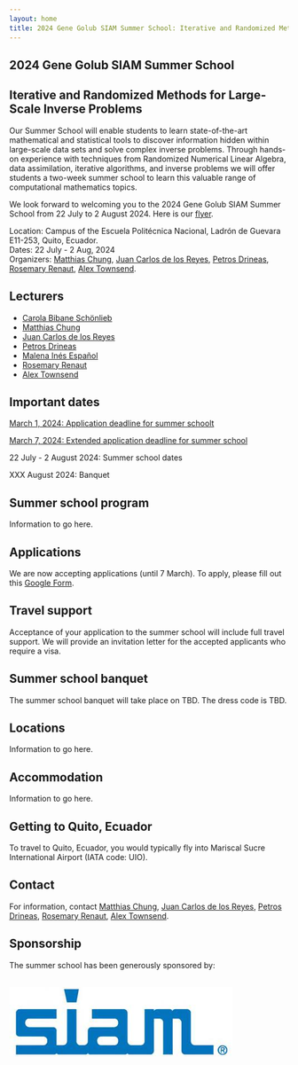 ```yaml
---
layout: home
title: 2024 Gene Golub SIAM Summer School: Iterative and Randomized Methods for Large-Scale Inverse Problems
---
```


## 2024 Gene Golub SIAM Summer School

## Iterative and Randomized Methods for Large-Scale Inverse Problems

Our Summer School will enable students to learn state-of-the-art mathematical and statistical tools to discover information hidden within large-scale data sets and solve complex inverse problems. Through hands-on experience with techniques from Randomized Numerical Linear Algebra, data assimilation, iterative algorithms, and inverse problems we will offer students a two-week summer school to learn this valuable range of computational mathematics topics. 

We look forward to welcoming you to the 2024 Gene Golub SIAM Summer School from 22 July to 2 August 2024. Here is our <a href="Advertisement.pdf">flyer</a>.
<p>
Location: Campus of the Escuela Politécnica Nacional, Ladrón de Guevara E11-253, Quito, Ecuador. <br/>
Dates: 22 July - 2 Aug, 2024 <br/>
Organizers: <a href="http://www.math.emory.edu/~mchun45/">Matthias Chung</a>, <a href="https://twas.org/directory/de-los-reyes-juan-carlos">Juan Carlos de los Reyes</a>, <a href="https://www.cs.purdue.edu/homes/pdrineas/">Petros Drineas</a>, <a href="https://search.asu.edu/profile/85017">Rosemary Renaut</a>, <a href="https://pi.math.cornell.edu/~ajt/">Alex Townsend</a>.
</p>

## Lecturers

- <a href="https://www.damtp.cam.ac.uk/user/cbs31/Home.html">Carola Bibane Schönlieb</a>
- <a href="http://www.math.emory.edu/~mchun45/">Matthias Chung</a>
- <a href="https://modemat.epn.edu.ec/~jcdelosreyes/">Juan Carlos de los Reyes</a>
- <a href="https://www.cs.purdue.edu/homes/pdrineas/">Petros Drineas</a>
- <a href="https://math.la.asu.edu/~mespanol/">Malena Inés Español</a>
- <a href="https://search.asu.edu/profile/85017">Rosemary Renaut</a>
- <a href="https://pi.math.cornell.edu/~ajt/">Alex Townsend</a>

## Important dates

<p><u>March 1, 2024: Application deadline for summer schoolt</u></p>
<p><u>March 7, 2024: Extended application deadline for summer school</u></p>
<p>22 July - 2 August 2024: Summer school dates</p>
<p>XXX August 2024: Banquet</p>

## Summer school program

Information to go here. 

## Applications

We are now accepting applications (until 7 March). To apply, please fill out this <a href="https://forms.gle/AER1nCpeKZJoTdbe9">Google Form</a>. 

## Travel support

Acceptance of your application to the summer school will include full travel support. We will provide an invitation letter for the accepted applicants who require a visa.

## Summer school banquet

The summer school banquet will take place on TBD. The dress code is TBD. 

## Locations

Information to go here. 

## Accommodation

Information to go here. 

## Getting to Quito, Ecuador

To travel to Quito, Ecuador, you would typically fly into Mariscal Sucre International Airport (IATA code: UIO). 

## Contact

For information, contact <a href="mailto:matthias.chung@emory.edu">Matthias Chung</a>, <a href="mailto:juan.delosreyes@epn.edu.ec">Juan Carlos de los Reyes</a>, <a href="mailto:drineas@gmail.com">Petros Drineas</a>, <a href="mailto:renaut@asu.edu">Rosemary Renaut</a>, <a href="mailto:townsend@cornell.edu">Alex Townsend</a>.

## Sponsorship

<p>The  summer school has been generously sponsored by: </p> <br/>
  <img src="siamlogo.jpeg" alt="SIAM"/>
